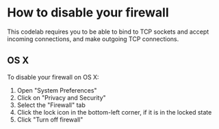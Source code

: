 # How to disable your firewall #

This codelab requires you to be able to bind to TCP sockets and accept incoming connections, and make outgoing TCP connections.

## OS X ##

To disable your firewall on OS X:

  1. Open "System Preferences"
  1. Click on "Privacy and Security"
  1. Select the "Firewall" tab
  1. Click the lock icon in the bottom-left corner, if it is in the locked state
  1. Click "Turn off firewall"